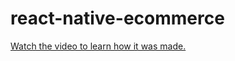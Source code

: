 # react-native-ecommerce

[Watch the video to learn how it was made.](https://youtu.be/3_amlQ8RSyc)

